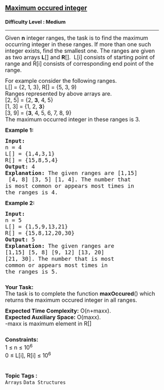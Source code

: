 <h2><a href="https://www.geeksforgeeks.org/problems/maximum-occured-integer4602/1?page=12&category=Arrays,Strings&sortBy=submissions">Maximum occured integer</a></h2><h3>Difficulty Level : Medium</h3><hr><div class="problems_problem_content__Xm_eO"><p><span style="font-size:18px">Given <strong>n</strong>&nbsp;integer ranges, the task is to find the maximum occurring integer in these ranges. If more than one such integer exists, find the smallest one. The ranges are given as two arrays <strong>L</strong>[] and <strong>R</strong>[].&nbsp; L[i] consists of starting point of range and R[i] consists of corresponding end point of the range. </span></p>

<p><span style="font-size:18px">For example consider the following ranges.<br>
L[] = {2, 1, 3}, R[] = {5, 3, 9)<br>
Ranges represented by above arrays are.<br>
[2, 5] = {2, <strong>3</strong>, 4, 5}<br>
[1, 3] = {1, 2, <strong>3</strong>}<br>
[3, 9] = {<strong>3</strong>, 4, 5, 6, 7, 8, 9}<br>
The maximum occurred integer in these ranges is 3.</span></p>

<p><span style="font-size:18px"><strong>Example 1:</strong></span></p>

<pre><span style="font-size:18px"><strong>Input:
</strong>n = 4
L[] = {1,4,3,1}
R[] = {15,8,5,4}
<strong>Output: </strong>4<strong>
Explanation: </strong>The given ranges are [1,15]
 [4, 8] [3, 5] [1, 4]. The number that 
is most common or appears most times in 
the ranges is 4.</span>
</pre>

<p><span style="font-size:18px"><strong>Example 2:</strong></span></p>

<pre><span style="font-size:18px"><strong>Input:
</strong>n = 5
L[] = {1,5,9,13,21}
R[] = {15,8,12,20,30}
<strong>Output: </strong>5<strong>
Explanation: </strong>The given ranges are 
[1,15] [5, 8] [9, 12] [13, 20] 
[21, 30]. The number that is most 
common or appears most times in 
the ranges is 5.</span>

</pre>

<p><span style="font-size:18px"><strong>Your Task:</strong><br>
The task is to complete the function <strong>maxOccured</strong>() which returns the maximum occured integer in all ranges.</span></p>

<p><span style="font-size:18px"><strong>Expected Time Complexity:</strong>&nbsp;O(n+maxx).<br>
<strong>Expected Auxiliary Space:</strong>&nbsp;O(maxx).<br>
-maxx is maximum element in R[]</span></p>

<p><br>
<span style="font-size:18px"><strong>Constraints:</strong><br>
1 ≤ n ≤ 10<sup>6</sup><br>
0 ≤ L[i], R[i] ≤ 10<sup>6</sup></span></p>
</div><br><p><span style=font-size:18px><strong>Topic Tags : </strong><br><code>Arrays</code>&nbsp;<code>Data Structures</code>&nbsp;